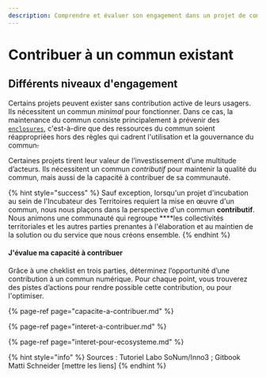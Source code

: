 ```yaml
---
description: Comprendre et évaluer son engagement dans un projet de communs
---
```


# Contribuer à un commun existant

## Différents niveaux d'engagement <a id="commun-contributif"></a>

Certains projets peuvent exister sans contribution active de leurs usagers. Ils nécessitent un commun _minimal_ pour fonctionner. Dans ce cas, la maintenance du commun consiste principalement à prévenir des [`enclosures`](../glossaire/enclosure.md), c'est-à-dire que des ressources du commun soient réappropriées hors des règles qui cadrent l'utilisation et la gouvernance du commun~~.~~

Certaines projets tirent leur valeur de l’investissement d’une multitude d’acteurs. Ils nécessitent un commun _contributif_  pour maintenir la qualité du commun, mais aussi de la capacité à contribuer de sa communauté.

{% hint style="success" %}
Sauf exception, lorsqu'un projet d'incubation au sein de l'Incubateur des Territoires requiert la mise en œuvre d'un commun, nous nous plaçons dans la perspective d'un commun **contributif**. Nous animons une communauté qui regroupe ****les collectivités territoriales et les autres parties prenantes à l'élaboration et au maintien de la solution ou du service que nous créons ensemble.
{% endhint %}

#### J'évalue ma capacité à contribuer

Grâce à une cheklist en trois parties, déterminez l’opportunité d’une contribution à un commun numérique. Pour chaque point, vous trouverez des pistes d’actions pour rendre possible cette contribution, ou pour l'optimiser.

{% page-ref page="capacite-a-contribuer.md" %}

{% page-ref page="interet-a-contribuer.md" %}

{% page-ref page="interet-pour-ecosysteme.md" %}







{% hint style="info" %}
Sources : Tutoriel Labo SoNum/Inno3 ; Gitbook Matti Schneider \[mettre les liens\]
{% endhint %}


